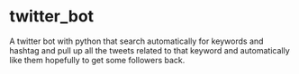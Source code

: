 # twitter_bot

A twitter bot with python that search automatically for keywords and hashtag and pull up all the
tweets related to that keyword and automatically like them hopefully to get some followers
back.
